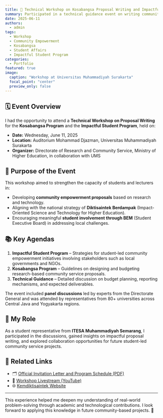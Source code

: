 ```yaml
---
title: 🧩 Technical Workshop on Kosabangsa Proposal Writing and Impactful Student Program
summary: Participated in a technical guidance event on writing community empowerment proposals under Kosabangsa and Impactful Student Program hosted by the Ministry of Higher Education and UMS.
date: 2025-06-11
authors:
  - admin
tags:
  - Workshop
  - Community Empowerment
  - Kosabangsa
  - Student Affairs
  - Impactful Student Program
categories:
  - Portfolio
featured: true
image:
  caption: "Workshop at Universitas Muhammadiyah Surakarta"
  focal_point: "center"
  preview_only: false
---
```


## 🗓️ Event Overview

I had the opportunity to attend a **Technical Workshop on Proposal Writing** for the **Kosabangsa Program** and the **Impactful Student Program**, held on:

- **Date:** Wednesday, June 11, 2025  
- **Location:** Auditorium Mohammad Djazman, Universitas Muhammadiyah Surakarta  
- **Organizer:** Directorate of Research and Community Service, Ministry of Higher Education, in collaboration with UMS

## 🎯 Purpose of the Event

This workshop aimed to strengthen the capacity of students and lecturers in:

- Developing **community empowerment proposals** based on research and technology.
- Aligning with the national strategy of **Diktisaintek Berdampak** (Impact-Oriented Science and Technology for Higher Education).
- Encouraging meaningful **student involvement through BEM** (Student Executive Board) in addressing local challenges.

## 📚 Key Agendas

1. **Impactful Student Program** – Strategies for student-led community empowerment initiatives involving stakeholders such as local governments and NGOs.
2. **Kosabangsa Program** – Guidelines on designing and budgeting research-based community service proposals.
3. **Technical Guidance** – Detailed discussion on budget planning, reporting mechanisms, and expected deliverables.

The event included **panel discussions** led by experts from the Directorate General and was attended by representatives from 80+ universities across Central Java and Yogyakarta regions.

## 👥 My Role

As a student representative from **ITESA Muhammadiyah Semarang**, I participated in the discussions, gained insights on impactful proposal writing, and explored collaboration opportunities for future student-led community service projects.

## 🔗 Related Links

- 🗂️ [Official Invitation Letter and Program Schedule (PDF)](https://drive.google.com/file/d/1f47nQJwlE58I3HDGj5dRESwIiRdU13jy/view?usp=sharing)  
- 🎥 [Workshop Livestream (YouTube)](https://www.youtube.com/live/jOsp-_nhRvc)  
- 🌐 [Kemdiktisaintek Website](https://www.kemdiktisaintek.go.id)

---

This experience helped me deepen my understanding of real-world problem-solving through academic and technological contributions. I look forward to applying this knowledge in future community-based projects. 🌱
